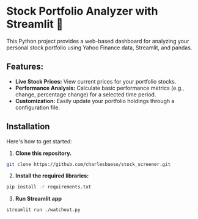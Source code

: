 # Stock Portfolio Analyzer with Streamlit 🤑

This Python project provides a web-based dashboard for analyzing your personal stock portfolio using Yahoo Finance data, Streamlit, and pandas.

## Features:

* **Live Stock Prices:** View current prices for your portfolio stocks.
* **Performance Analysis:** Calculate basic performance metrics (e.g., change, percentage change) for a selected time period.
* **Customization:** Easily update your portfolio holdings through a configuration file.

## Installation

Here's how to get started:

1. **Clone this repository.**
```bash
git clone https://github.com/charlesbueso/stock_screener.git
```

2. **Install the required libraries:**
```bash
pip install -r requirements.txt
```

3. **Run Streamlit app**
```bash
streamlit run ./watchout.py
```